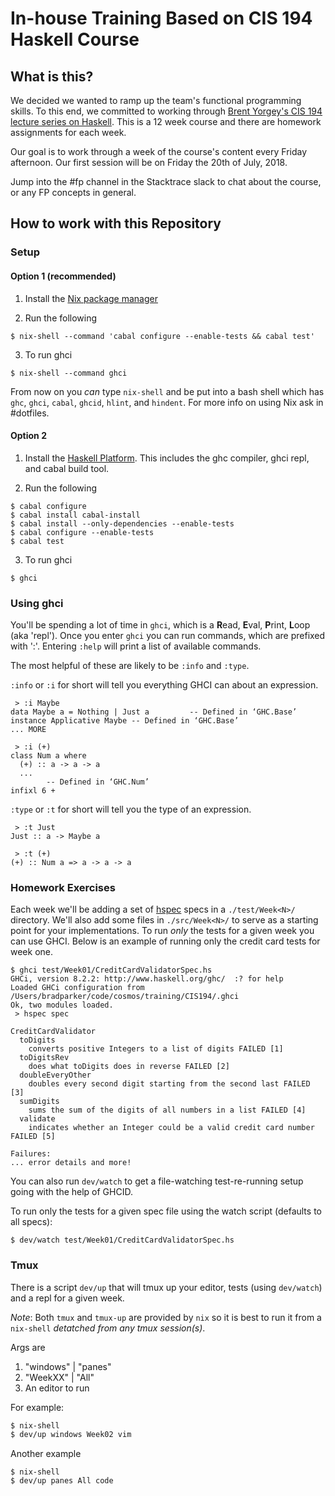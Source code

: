 # In-house Training Based on CIS 194 Haskell Course

## What is this?

We decided we wanted to ramp up the team's functional programming skills. To this end, we committed to working through [Brent Yorgey's CIS 194 lecture series on Haskell](http://www.seas.upenn.edu/~cis194/spring13). This is a 12 week course and there are homework assignments for each week.

Our goal is to work through a week of the course's content every Friday afternoon. Our first session will be on Friday the 20th of July, 2018.

Jump into the #fp channel in the Stacktrace slack to chat about the course, or any FP concepts in general.

## How to work with this Repository

### Setup

#### Option 1 (recommended)

1. Install the [Nix package manager](https://nixos.org/nix/)

2. Run the following

  ```
  $ nix-shell --command 'cabal configure --enable-tests && cabal test'
  ```
3. To run ghci

  ```
  $ nix-shell --command ghci
  ```

From now on you _can_ type `nix-shell` and be put into a bash shell which has `ghc`, `ghci`, `cabal`, `ghcid`, `hlint`, and `hindent`. For more info on using Nix ask in #dotfiles.

#### Option 2

1. Install the [Haskell Platform](https://www.haskell.org/platform/). This includes the ghc compiler, ghci repl, and cabal build tool.

2. Run the following

  ```
  $ cabal configure
  $ cabal install cabal-install
  $ cabal install --only-dependencies --enable-tests
  $ cabal configure --enable-tests
  $ cabal test
  ```

3. To run ghci

  ```
  $ ghci
  ```

### Using ghci

You'll be spending a lot of time in `ghci`, which is a **R**ead, **E**val, **P**rint, **L**oop (aka 'repl'). Once you enter `ghci` you can run commands, which are prefixed with ':'. Entering `:help` will print a list of available commands.

The most helpful of these are likely to be `:info` and `:type`.

`:info` or `:i` for short will tell you everything GHCI can about an expression.

```
 > :i Maybe
data Maybe a = Nothing | Just a         -- Defined in ‘GHC.Base’
instance Applicative Maybe -- Defined in ‘GHC.Base’
... MORE

 > :i (+)
class Num a where
  (+) :: a -> a -> a
  ...
        -- Defined in ‘GHC.Num’
infixl 6 +
```

`:type` or `:t` for short will tell you the type of an expression.

```
 > :t Just
Just :: a -> Maybe a

 > :t (+)
(+) :: Num a => a -> a -> a
```

### Homework Exercises

Each week we'll be adding a set of [hspec](https://hspec.github.io/) specs in a `./test/Week<N>/` directory. We'll also add some files in `./src/Week<N>/` to serve as a starting point for your implementations. To run _only_ the tests for a given week you can use GHCI. Below is an example of running only the credit card tests for week one.

```
$ ghci test/Week01/CreditCardValidatorSpec.hs
GHCi, version 8.2.2: http://www.haskell.org/ghc/  :? for help
Loaded GHCi configuration from /Users/bradparker/code/cosmos/training/CIS194/.ghci
Ok, two modules loaded.
 > hspec spec

CreditCardValidator
  toDigits
    converts positive Integers to a list of digits FAILED [1]
  toDigitsRev
    does what toDigits does in reverse FAILED [2]
  doubleEveryOther
    doubles every second digit starting from the second last FAILED [3]
  sumDigits
    sums the sum of the digits of all numbers in a list FAILED [4]
  validate
    indicates whether an Integer could be a valid credit card number FAILED [5]

Failures:
... error details and more!
```

You can also run `dev/watch` to get a file-watching test-re-running setup going with the help of GHCID.

To run only the tests for a given spec file using the watch script (defaults to all specs):

```
$ dev/watch test/Week01/CreditCardValidatorSpec.hs
```

### Tmux

There is a script `dev/up` that will tmux up your editor, tests (using `dev/watch`) and a repl for a given week.

_Note_: Both `tmux` and `tmux-up` are provided by `nix` so it is best to run it from a `nix-shell` *detatched from any tmux session(s)*.

Args are

1. "windows" | "panes"
2. "WeekXX" | "All"
3. An editor to run

For example:

```sh
$ nix-shell
$ dev/up windows Week02 vim
```

Another example
```
$ nix-shell
$ dev/up panes All code
```
